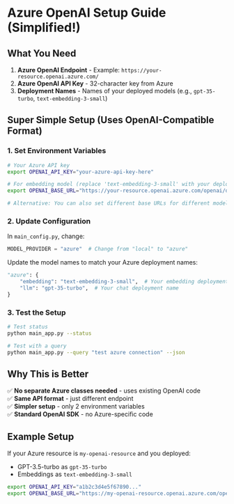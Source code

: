 # Azure OpenAI Setup Guide (Simplified!)

## What You Need
1. **Azure OpenAI Endpoint** - Example: `https://your-resource.openai.azure.com/`
2. **Azure OpenAI API Key** - 32-character key from Azure
3. **Deployment Names** - Names of your deployed models (e.g., `gpt-35-turbo`, `text-embedding-3-small`)

## Super Simple Setup (Uses OpenAI-Compatible Format)

### 1. Set Environment Variables
```bash
# Your Azure API key
export OPENAI_API_KEY="your-azure-api-key-here"

# For embedding model (replace 'text-embedding-3-small' with your deployment name)
export OPENAI_BASE_URL="https://your-resource.openai.azure.com/openai/deployments/text-embedding-3-small/"

# Alternative: You can also set different base URLs for different models if needed
```

### 2. Update Configuration
In `main_config.py`, change:
```python
MODEL_PROVIDER = "azure"  # Change from "local" to "azure"
```

Update the model names to match your Azure deployment names:
```python
"azure": {
    "embedding": "text-embedding-3-small",  # Your embedding deployment name
    "llm": "gpt-35-turbo",  # Your chat deployment name
}
```

### 3. Test the Setup
```bash
# Test status
python main_app.py --status

# Test with a query
python main_app.py --query "test azure connection" --json
```

## Why This is Better
✅ **No separate Azure classes needed** - uses existing OpenAI code  
✅ **Same API format** - just different endpoint  
✅ **Simpler setup** - only 2 environment variables  
✅ **Standard OpenAI SDK** - no Azure-specific code  

## Example Setup
If your Azure resource is `my-openai-resource` and you deployed:
- GPT-3.5-turbo as `gpt-35-turbo`  
- Embeddings as `text-embedding-3-small`

```bash
export OPENAI_API_KEY="a1b2c3d4e5f67890..."
export OPENAI_BASE_URL="https://my-openai-resource.openai.azure.com/openai/deployments/text-embedding-3-small/"
```
